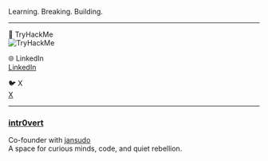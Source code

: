 
Learning. Breaking. Building.  

---

🔐 TryHackMe  
![TryHackMe](https://tryhackme-badges.s3.amazonaws.com/zer0bav.png)

🌐 LinkedIn  
[LinkedIn](https://www.linkedin.com/in/baver-%C3%B6zmen-81264b368/)

🐦 X  
[X](https://x.com/zer0bav)

---

### [intr0vert](https://introvert.team)  
Co-founder with [jansudo](https://github.com/jansudo)  
A space for curious minds, code, and quiet rebellion.
